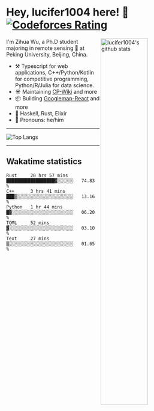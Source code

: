 # Hey, lucifer1004 here! :wave: [![Codeforces Rating](https://cfrating.ihcr.top/?user=lucifer1004&style=flat-square)](https://codeforces.com/profile/lucifer1004)

<img width="50%" align="right" alt="lucifer1004's github stats" src="https://github-readme-stats.vercel.app/api?username=lucifer1004&show_icons=true">

I'm Zihua Wu, a Ph.D student majoring in remote sensing :satellite: at Peking University, Beijing, China.

- :hammer_and_pick: Typescript for web applications, C++/Python/Kotlin for competitive programming, Python/R/Julia for data science.
- :sunny: Maintaining [CP-Wiki](https://cp-wiki.vercel.app) and more 
- :package: Building [Googlemap-React](https://github.com/googlemap-react/googlemap-react) and more
- :seedling: Haskell, Rust, Elixir
- :man: Pronouns: he/him

---

![Top Langs](https://github-readme-stats.vercel.app/api/top-langs/?username=lucifer1004&layout=compact)

---

## Wakatime statistics

<!--START_SECTION:waka-->
```text
Rust     20 hrs 57 mins  ██████████████████▓░░░░░░   74.83 % 
C++      3 hrs 41 mins   ███▒░░░░░░░░░░░░░░░░░░░░░   13.16 % 
Python   1 hr 44 mins    █▓░░░░░░░░░░░░░░░░░░░░░░░   06.20 % 
TOML     52 mins         ▓░░░░░░░░░░░░░░░░░░░░░░░░   03.10 % 
Text     27 mins         ▒░░░░░░░░░░░░░░░░░░░░░░░░   01.65 % 
```
<!--END_SECTION:waka-->
